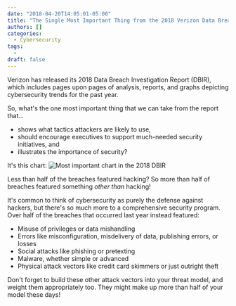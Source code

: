 ```yaml
---
date: "2018-04-20T14:05:01-05:00"
title: "The Single Most Important Thing from the 2018 Verizon Data Breach Report"
authors: []
categories:
  - Cybersecurity
tags:
  - 
draft: false
---
```


Verizon has released its 2018 Data Breach Investigation Report (DBIR), which includes pages upon pages of analysis, reports, and graphs depicting cybersecurity trends for the past year.

So, what's the one most important thing that we can take from the report that... 

- shows what tactics attackers are likely to use, 
- should encourage executives to support much-needed security initiatives, and 
- illustrates the importance of security?

It's this chart:
![Most important chart in the 2018 DBIR](https://i.imgur.com/ax43xVf.png)

Less than half of the breaches featured hacking? So more than half of breaches featured something *other than* hacking!

It's common to think of cybersecurity as purely the defense against hackers, but there's so much more to a comprehensive security program. Over half of the breaches that occurred last year instead featured:

- Misuse of privileges or data mishandling
- Errors like misconfiguration, misdelivery of data, publishing errors, or losses
- Social attacks like phishing or pretexting
- Malware, whether simple or advanced
- Physical attack vectors like credit card skimmers or just outright theft

Don't forget to build these other attack vectors into your threat model, and weight them appropriately too. They might make up more than half of your model these days!
